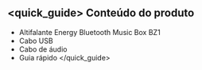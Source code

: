 ## <quick_guide> Conteúdo do produto

* Altifalante Energy Bluetooth Music Box BZ1
* Cabo USB
* Cabo de áudio
* Guia rápido
</quick_guide>
